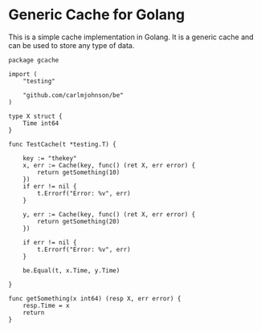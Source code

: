 # Generic Cache for Golang #

This is a simple cache implementation in Golang. It is a generic cache and can be used to store any type of data.

```
package gcache

import (
	"testing"

	"github.com/carlmjohnson/be"
)

type X struct {
	Time int64
}

func TestCache(t *testing.T) {

	key := "thekey"
	x, err := Cache(key, func() (ret X, err error) {
		return getSomething(10)
	})
	if err != nil {
		t.Errorf("Error: %v", err)
	}

	y, err := Cache(key, func() (ret X, err error) {
		return getSomething(20)
	})

	if err != nil {
		t.Errorf("Error: %v", err)
	}

	be.Equal(t, x.Time, y.Time)

}

func getSomething(x int64) (resp X, err error) {
	resp.Time = x
	return
}

```

